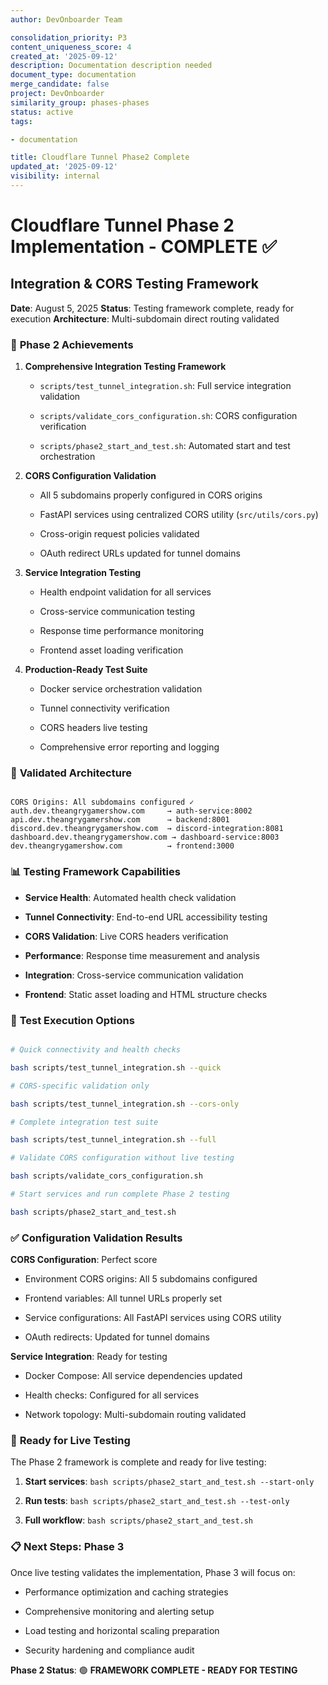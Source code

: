 ```yaml
---
author: DevOnboarder Team

consolidation_priority: P3
content_uniqueness_score: 4
created_at: '2025-09-12'
description: Documentation description needed
document_type: documentation
merge_candidate: false
project: DevOnboarder
similarity_group: phases-phases
status: active
tags:

- documentation

title: Cloudflare Tunnel Phase2 Complete
updated_at: '2025-09-12'
visibility: internal
---
```


# Cloudflare Tunnel Phase 2 Implementation - COMPLETE ✅

## Integration & CORS Testing Framework

**Date**: August 5, 2025
**Status**: Testing framework complete, ready for execution
**Architecture**: Multi-subdomain direct routing validated

### 🎯 **Phase 2 Achievements**

1. **Comprehensive Integration Testing Framework**

   - `scripts/test_tunnel_integration.sh`: Full service integration validation

   - `scripts/validate_cors_configuration.sh`: CORS configuration verification

   - `scripts/phase2_start_and_test.sh`: Automated start and test orchestration

2. **CORS Configuration Validation**

   - All 5 subdomains properly configured in CORS origins

   - FastAPI services using centralized CORS utility (`src/utils/cors.py`)

   - Cross-origin request policies validated

   - OAuth redirect URLs updated for tunnel domains

3. **Service Integration Testing**

   - Health endpoint validation for all services

   - Cross-service communication testing

   - Response time performance monitoring

   - Frontend asset loading verification

4. **Production-Ready Test Suite**

   - Docker service orchestration validation

   - Tunnel connectivity verification

   - CORS headers live testing

   - Comprehensive error reporting and logging

### 🚀 **Validated Architecture**

```text

CORS Origins: All subdomains configured ✓
auth.dev.theangrygamershow.com     → auth-service:8002
api.dev.theangrygamershow.com      → backend:8001
discord.dev.theangrygamershow.com  → discord-integration:8081
dashboard.dev.theangrygamershow.com → dashboard-service:8003
dev.theangrygamershow.com          → frontend:3000

```

### 📊 **Testing Framework Capabilities**

- **Service Health**: Automated health check validation

- **Tunnel Connectivity**: End-to-end URL accessibility testing

- **CORS Validation**: Live CORS headers verification

- **Performance**: Response time measurement and analysis

- **Integration**: Cross-service communication validation

- **Frontend**: Static asset loading and HTML structure checks

### 🧪 **Test Execution Options**

```bash

# Quick connectivity and health checks

bash scripts/test_tunnel_integration.sh --quick

# CORS-specific validation only

bash scripts/test_tunnel_integration.sh --cors-only

# Complete integration test suite

bash scripts/test_tunnel_integration.sh --full

# Validate CORS configuration without live testing

bash scripts/validate_cors_configuration.sh

# Start services and run complete Phase 2 testing

bash scripts/phase2_start_and_test.sh

```

### ✅ **Configuration Validation Results**

**CORS Configuration**: Perfect score

- Environment CORS origins: All 5 subdomains configured

- Frontend variables: All tunnel URLs properly set

- Service configurations: All FastAPI services using CORS utility

- OAuth redirects: Updated for tunnel domains

**Service Integration**: Ready for testing

- Docker Compose: All service dependencies updated

- Health checks: Configured for all services

- Network topology: Multi-subdomain routing validated

### 🎯 **Ready for Live Testing**

The Phase 2 framework is complete and ready for live testing:

1. **Start services**: `bash scripts/phase2_start_and_test.sh --start-only`

2. **Run tests**: `bash scripts/phase2_start_and_test.sh --test-only`

3. **Full workflow**: `bash scripts/phase2_start_and_test.sh`

### 📋 **Next Steps: Phase 3**

Once live testing validates the implementation, Phase 3 will focus on:

- Performance optimization and caching strategies

- Comprehensive monitoring and alerting setup

- Load testing and horizontal scaling preparation

- Security hardening and compliance audit

**Phase 2 Status**: 🟢 **FRAMEWORK COMPLETE - READY FOR TESTING**
